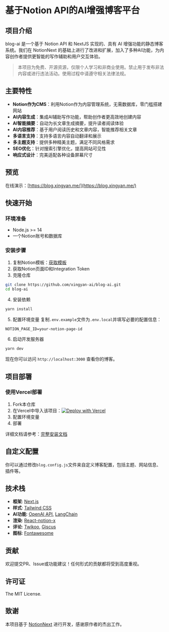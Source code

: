 # 基于Notion API的AI增强博客平台

## 项目介绍

blog-ai 是一个基于 Notion API 和 NextJS 实现的、具有 AI 增强功能的静态博客系统。我们在 NotionNext 的基础上进行了改进和扩展，加入了多种AI功能，为内容创作者提供更智能的写作辅助和用户交互体验。

> 本项目为免费、开源资源，仅限个人学习和非商业使用。禁止用于发布非法内容或进行违法活动。使用过程中请遵守相关法律法规。

## 主要特性

- **Notion作为CMS**：利用Notion作为内容管理系统，无需数据库，零门槛搭建网站
- **AI内容生成**：集成AI辅助写作功能，帮助创作者更高效地创建内容
- **AI智能摘要**：自动为长文章生成摘要，提升读者阅读体验
- **AI内容推荐**：基于用户阅读历史和文章内容，智能推荐相关文章
- **多语言支持**：支持多语言内容自动翻译和展示
- **多主题支持**：提供多种精美主题，满足不同风格需求
- **SEO优化**：针对搜索引擎优化，提高网站可见性
- **响应式设计**：完美适配各种设备屏幕尺寸

## 预览

在线演示：[https://blog.xingyan.me/](https://blog.xingyan.me/)

## 快速开始

### 环境准备

- Node.js >= 14
- 一个Notion账号和数据库

### 安装步骤

1. 复制Notion模板：[获取模板](https://xingyan.notion.site/02ab3b8678004aa69e9e415905ef32a5)
2. 获取Notion页面ID和Integration Token
3. 克隆仓库
```bash
git clone https://github.com/xingyan-ai/blog-ai.git
cd blog-ai
```

4. 安装依赖
```bash
yarn install
```

5. 配置环境变量
复制`.env.example`文件为`.env.local`并填写必要的配置信息：
```
NOTION_PAGE_ID=your-notion-page-id
```

6. 启动开发服务器
```bash
yarn dev
```

现在你可以访问 `http://localhost:3000` 查看你的博客。

## 项目部署

### 使用Vercel部署

1. Fork本仓库
2. 在Vercel中导入该项目：[![Deploy with Vercel](https://vercel.com/button)](https://vercel.com/new/clone?repository-url=https%3A%2F%2Fgithub.com%2Fxingyan-ai%2Fblog-ai&env=NOTION_PAGE_ID,NOTION_ACCESS_TOKEN&project-name=blog-ai&repository-name=blog-ai)
3. 配置环境变量
4. 部署

详细文档请参考：[完整安装文档](https://docs.xingyan.me/blog-ai)

## 自定义配置

你可以通过修改`blog.config.js`文件来自定义博客配置，包括主题、网站信息、插件等。

## 技术栈

- **框架**: [Next.js](https://nextjs.org)
- **样式**: [Tailwind CSS](https://www.tailwindcss.cn/)
- **AI功能**: [OpenAI API](https://openai.com/api/), [LangChain](https://js.langchain.com/)
- **渲染**: [React-notion-x](https://github.com/NotionX/react-notion-x)
- **评论**: [Twikoo](https://github.com/imaegoo/twikoo), [Giscus](https://giscus.app/zh-CN)
- **图标**: [Fontawesome](https://fontawesome.com/v6/icons/)

## 贡献

欢迎提交PR、Issue或功能建议！任何形式的贡献都将受到高度重视。

## 许可证

The MIT License.

## 致谢

本项目基于 [NotionNext](https://github.com/tangly1024/NotionNext) 进行开发，感谢原作者的杰出工作。
